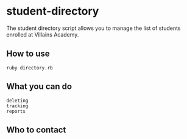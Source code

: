 # student-directory

The student directory script allows you to manage the list of students enrolled at Villains Academy.

## How to use ##

```shell
ruby directory.rb
```
## What you can do ##

```adding
deleting
tracking
reports
```

## Who to contact ##
